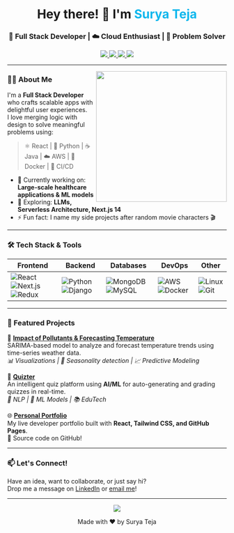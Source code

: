 <h1 align="center">
  Hey there! 👋 I'm <span style="color:#0db7ed">Surya Teja</span>
</h1>
<h3 align="center">
  🚀 Full Stack Developer | ☁️ Cloud Enthusiast | 🧠 Problem Solver
</h3>

<p align="center">
  <a href="https://www.linkedin.com/in/surya-teja-d/" target="_blank">
    <img src="https://img.shields.io/badge/-Surya%20Teja-blue?style=for-the-badge&logo=Linkedin&logoColor=white" />
  </a>
  <a href="https://github.com/Surya-teja-18315" target="_blank">
    <img src="https://img.shields.io/badge/-GitHub-181717?style=for-the-badge&logo=github&logoColor=white" />
  </a>
  <a href="mailto:suryatej.duppanapudi@gmail.com">
    <img src="https://img.shields.io/badge/-Email-D14836?style=for-the-badge&logo=gmail&logoColor=white" />
  </a>
  <a href="https://surya-teja-18315.github.io/personal-portfolio/" target="_blank">
    <img src="https://img.shields.io/badge/-Portfolio-0A0A0A?style=for-the-badge&logo=vercel&logoColor=white" />
  </a>
</p>

---

<img align="right" src="https://media.giphy.com/media/qgQUggAC3Pfv687qPC/giphy.gif" width="300" />

### 🙋‍♂️ About Me

I'm a **Full Stack Developer** who crafts scalable apps with delightful user experiences.  
I love merging logic with design to solve meaningful problems using:

> ⚛️ React | 🐍 Python | ☕ Java | ☁️ AWS | 🐳 Docker | 🔄 CI/CD

- 🔭 Currently working on: **Large-scale healthcare applications & ML models**
- 🌱 Exploring: **LLMs, Serverless Architecture, Next.js 14**
- ⚡ Fun fact: I name my side projects after random movie characters 🎬

---

### 🛠️ Tech Stack & Tools

| **Frontend** | **Backend** | **Databases** | **DevOps** | **Other** |
|--------------|-------------|----------------|-------------|-------------|
| ![React](https://img.shields.io/badge/-React-61DAFB?style=flat&logo=react) ![Next.js](https://img.shields.io/badge/-Next.js-black?style=flat&logo=next.js) ![Redux](https://img.shields.io/badge/-Redux-764ABC?style=flat&logo=redux) | ![Python](https://img.shields.io/badge/-Python-3776AB?style=flat&logo=python) ![Django](https://img.shields.io/badge/-Django-092E20?style=flat&logo=django) | ![MongoDB](https://img.shields.io/badge/-MongoDB-47A248?style=flat&logo=mongodb) ![MySQL](https://img.shields.io/badge/-MySQL-00758F?style=flat&logo=mysql) | ![AWS](https://img.shields.io/badge/-AWS-232F3E?style=flat&logo=amazon-aws) ![Docker](https://img.shields.io/badge/-Docker-2496ED?style=flat&logo=docker) | ![Linux](https://img.shields.io/badge/-Linux-FCC624?style=flat&logo=linux) ![Git](https://img.shields.io/badge/-Git-F05032?style=flat&logo=git) |

---

### 🌟 Featured Projects

🚀 **[Impact of Pollutants & Forecasting Temperature](#)**  
SARIMA-based model to analyze and forecast temperature trends using time-series weather data.  
_📊 Visualizations | 🔄 Seasonality detection | 📈 Predictive Modeling_

🧠 **[Quizter](#)**  
An intelligent quiz platform using **AI/ML** for auto-generating and grading quizzes in real-time.  
_🧾 NLP | 🧠 ML Models | 📚 EduTech_

🌐 **[Personal Portfolio](https://surya-teja-18315.github.io/personal-portfolio/)**  
My live developer portfolio built with **React, Tailwind CSS, and GitHub Pages**.  
📁 Source code on GitHub!

---

### 📫 Let's Connect!

Have an idea, want to collaborate, or just say hi?  
Drop me a message on [LinkedIn](https://www.linkedin.com/in/surya-teja-d/) or [email me](mailto:suryatej.duppanapudi@gmail.com)!

---

<p align="center">
  <img src="https://readme-typing-svg.demolab.com/?lines=Thanks+for+visiting!;Happy+Coding!&font=Fira+Code&center=true&width=380&height=45&color=00BFFF">
</p>

<p align="center">Made with ❤️ by Surya Teja</p>
